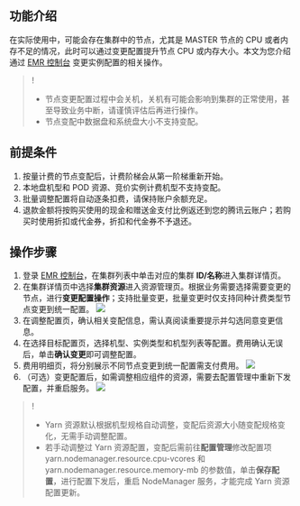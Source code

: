## 功能介绍
在实际使用中，可能会存在集群中的节点，尤其是 MASTER 节点的 CPU 或者内存不足的情况，此时可以通过变更配置提升节点 CPU 或内存大小。本文为您介绍通过 [EMR 控制台](https://console.cloud.tencent.com/emr) 变更实例配置的相关操作。

>! 
>- 节点变更配置过程中会关机，关机有可能会影响到集群的正常使用，甚至导致业务中断，请谨慎评估后再进行操作。
>- 节点变配中数据盘和系统盘大小不支持变配。

## 前提条件
1. 按量计费的节点变配后，计费阶梯会从第一阶梯重新开始。
2. 本地盘机型和 POD 资源、竞价实例计费机型不支持变配。
3. 批量调整配置将自动逐条扣费，请保持账户余额充足。
4. 退款金额将按购买使用的现金和赠送金支付比例返还到您的腾讯云账户；若购买时使用折扣或代金券，折扣和代金券不予退还。


## 操作步骤
1. 登录 [EMR 控制台](https://console.cloud.tencent.com/emr)，在集群列表中单击对应的集群 **ID/名称**进入集群详情页。
2. 在集群详情页中选择**集群资源**进入资源管理页。根据业务需要选择需要变更的节点，进行**变更配置操作**；支持批量变更，批量变更时仅支持同种计费类型节点变更到统一配置。
![](https://staticintl.cloudcachetci.com/yehe/backend-news/ivAb492_%E5%9B%BD%E9%99%8523.png)
3. 在调整配置页，确认相关变配信息，需认真阅读重要提示并勾选同意变更信息。
4. 在选择目标配置页，选择机型、实例类型和机型列表等配置。费用确认无误后，单击**确认变更**即可调整配置。
5. 费用明细页，将分别展示不同节点变更到统一配置需支付费用。
![](https://staticintl.cloudcachetci.com/yehe/backend-news/4Q8C914_%E5%9B%BD%E9%99%8524.png)
6. （可选）变更配置后，如需调整相应组件的资源，需要去配置管理中重新下发配置，并重启服务。
![](https://staticintl.cloudcachetci.com/yehe/backend-news/5ehz821_%E5%9B%BD%E9%99%8525.png)

>! 
>- Yarn 资源默认根据机型规格自动调整，变配后资源大小随变配规格变化，无需手动调整配置。
>- 若手动调整过 Yarn 资源配置，变配后需前往**配置管理**修改配置项 yarn.nodemanager.resource.cpu-vcores 和 yarn.nodemanager.resource.memory-mb 的参数值，单击**保存配置**，进行配置下发后，重启 NodeManager 服务，才能完成 Yarn 资源配置更新。
